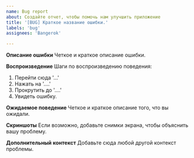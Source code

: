 ```yaml
---
name: Bug report
about: Создайте отчет, чтобы помочь нам улучшить приложение
title: '[BUG] Краткое название ошибки.'
labels: 'bug'
assignees: 'Bangerok'

---
```


**Описание ошибки**
Четкое и краткое описание ошибки.

**Воспроизведение**
Шаги по воспроизведению поведения:
1. Перейти сюда '...'
2. Нажать на '....'
3. Прокрутить до '....'
4. Увидеть ошибку.

**Ожидаемое поведение**
Четкое и краткое описание того, что вы ожидали.

**Скриншоты**
Если возможно, добавьте снимки экрана, чтобы объяснить вашу проблему.

**Дополнительный контекст**
Добавьте сюда любой другой контекст проблемы.
